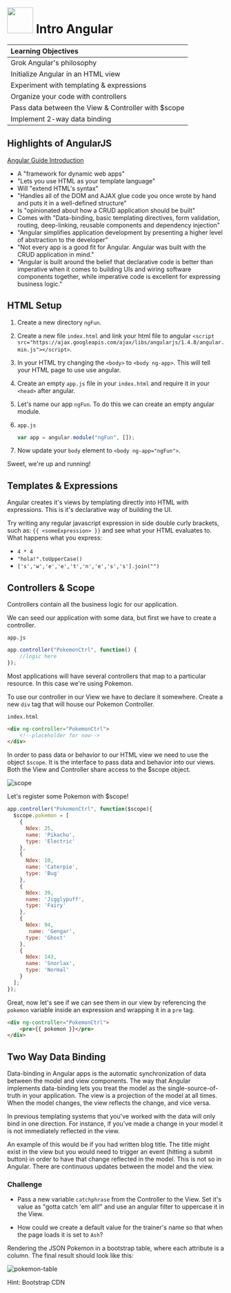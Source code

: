 # <img src="https://cloud.githubusercontent.com/assets/7833470/10899314/63829980-8188-11e5-8cdd-4ded5bcb6e36.png" height="60"> Intro Angular

| **Learning Objectives** |
| :---- |
| Grok Angular's philosophy |
| Initialize Angular in an HTML view |
| Experiment with templating & expressions |
| Organize your code with controllers |
| Pass data between the View & Controller with $scope|
| Implement 2-way data binding |


## Highlights of AngularJS

<a href="https://docs.angularjs.org/guide/introduction" target="_blank">Angular Guide Introduction</a>

* A "framework for dynamic web apps"
* "Lets you use HTML as your template language"
* Will "extend HTML's syntax"
* "Handles all of the DOM and AJAX glue code you once wrote by hand and puts it in a well-defined structure"
* Is "opinionated about how a CRUD application should be built"
* Comes with "Data-binding, basic templating directives, form validation, routing, deep-linking, reusable components and dependency injection"
* "Angular simplifies application development by presenting a higher level of abstraction to the developer"
* "Not every app is a good fit for Angular. Angular was built with the CRUD application in mind."
* "Angular is built around the belief that declarative code is better than imperative when it comes to building UIs and wiring software components together, while imperative code is excellent for expressing business logic."

## HTML Setup

1. Create a new directory `ngFun`.

2. Create a new file `index.html` and link your html file to angular `<script src="https://ajax.googleapis.com/ajax/libs/angularjs/1.4.8/angular.min.js"></script>`.

3. In your HTML try changing the `<body>` to `<body ng-app>`. This will tell your HTML page to use use angular.

4. Create an empty `app.js` file in your `index.html` and require it in your `<head>` after angular.

5. Let's name our app `ngFun`. To do this we can create an empty angular module.

6. `app.js`

    ```js
    var app = angular.module("ngFun", []);
    ```

6. Now update your `body` element to `<body ng-app="ngFun">`.

Sweet, we're up and running!

## Templates & Expressions

Angular creates it's views by templating directly into HTML with expressions. This is it's declarative way of building the UI.

Try writing any regular javascript expression in side double curly brackets, such as: `{{ <someExpression> }}` and see what your HTML evaluates to. What happens what you express:

* `4 * 4`
* `"hola!".toUpperCase()`
* `['s','w','e','e','t','n','e','s','s'].join("")`

## Controllers & Scope

Controllers contain all the business logic for our application.

We can seed our application with some data, but first we have to create a controller.

`app.js`

```js
app.controller("PokemonCtrl", function() {
	//logic here
});
```

Most applications will have several controllers that map to a particular resource. In this case we're using Pokemon.

To use our controller in our View we have to declare it somewhere. Create a new `div` tag that will house our Pokemon Controller.

`index.html`

```html
<div ng-controller="PokemonCtrl">
	<!--placeholder for now-->
</div>
```

In order to pass data or behavior to our HTML view we need to use the object `$scope`. It is the interface to pass data and behavior into our views. Both the View and Controller share access to the $scope object.

![scope](http://devgirl.org/wp-content/uploads/2013/03/concepts-controller.png)

Let's register some Pokemon with $scope!

```js
app.controller("PokemonCtrl", function($scope){
  $scope.pokemon = [
    {
      Ndex: 25,
      name: 'Pikachu',
      type: 'Electric'
    },
    {
      Ndex: 10,
      name: 'Caterpie',
      type: 'Bug'
    },
    {
      Ndex: 39,
      name: 'Jigglypuff',
      type: 'Fairy'
    },
    {
      Ndex: 94,
       name: 'Gengar',
      type: 'Ghost'
    },
    {
      Ndex: 143,
      name: 'Snorlax',
      type: 'Normal'
    }
  ];
});
```

Great, now let's see if we can see them in our view by referencing the `pokemon` variable inside an expression and wrapping it in a `pre` tag.

```html
<div ng-controller="PokemonCtrl">
	<pre>{{ pokemon }}</pre>
</div>
```

## Two Way Data Binding

Data-binding in Angular apps is the automatic synchronization of data between the model and view components. The way that Angular implements data-binding lets you treat the model as the single-source-of-truth in your application. The view is a projection of the model at all times. When the model changes, the view reflects the change, and vice versa.

In previous templating systems that you've worked with the data will only bind in one direction.  For instance, if you've made a change in your model it is not immediately reflected in the view.  

An example of this would be if you had written blog title.  The title might exist in the view but you would need to trigger an event (hitting a submit button) in order to have that change reflected in the model.  This is not so in Angular.  There are continuous updates between the model and the view.

### Challenge

* Pass a new variable `catchphrase` from the Controller to the View. Set it's value as "gotta catch 'em all!" and use an angular filter to uppercase it in the View.

* How could we create a default value for the trainer's name so that when the page loads it is set to `Ash`?

Rendering the JSON Pokemon in a bootstrap table, where each attribute is a column. The final result should look like this:

![pokemon-table](http://i.imgur.com/or1CwF7.png)

Hint: Bootstrap CDN

